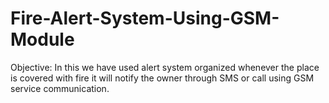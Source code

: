 # Fire-Alert-System-Using-GSM-Module
Objective: In this we have used alert system organized whenever the place is covered with fire it will notify the  owner through SMS or call using GSM service communication.
